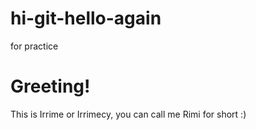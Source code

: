 # hi-git-hello-again
for practice

# Greeting!
This is Irrime or Irrimecy, you can call me Rimi for short :)
